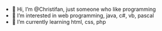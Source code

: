 - 👋 Hi, I’m @Christifan, just someone who like programming
- 👀 I’m interested in web programming, java, c#, vb, pascal
- 🌱 I’m currently learning html, css, php

<!---
Christifan/Christifan is a ✨ special ✨ repository because its `README.md` (this file) appears on your GitHub profile.
You can click the Preview link to take a look at your changes.
--->
